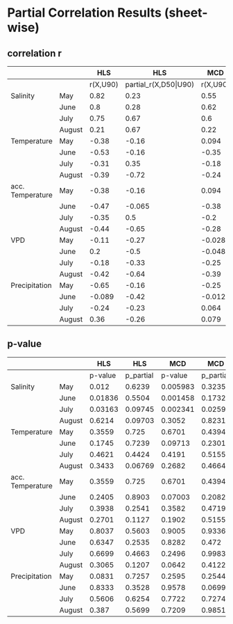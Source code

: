 # Partial Correlation Results (sheet-wise)

## correlation r

|                  |        | HLS      | HLS                   | MCD      | MCD                   |     |     |
| ---------------- | ------ | -------- | --------------------- | -------- | --------------------- | --- | --- |
|                  |        | r(X,U90) | partial_r(X,D50\|U90) | r(X,U90) | partial_r(X,D50\|U90) |     |     |
| Salinity         | May    | 0.82     | 0.23                  | 0.55     | -0.22                 |     |     |
|                  | June   | 0.8      | 0.28                  | 0.62     | -0.3                  |     |     |
|                  | July   | 0.75     | 0.67                  | 0.6      | -0.47                 |     |     |
|                  | August | 0.21     | 0.67                  | 0.22     | -0.051                |     |     |
| Temperature      | May    | -0.38    | -0.16                 | 0.094    | 0.17                  |     |     |
|                  | June   | -0.53    | -0.16                 | -0.35    | 0.27                  |     |     |
|                  | July   | -0.31    | 0.35                  | -0.18    | 0.15                  |     |     |
|                  | August | -0.39    | -0.72                 | -0.24    | -0.16                 |     |     |
| acc. Temperature | May    | -0.38    | -0.16                 | 0.094    | 0.17                  |     |     |
|                  | June   | -0.47    | -0.065                | -0.38    | 0.28                  |     |     |
|                  | July   | -0.35    | 0.5                   | -0.2     | 0.16                  |     |     |
|                  | August | -0.44    | -0.65                 | -0.28    | -0.15                 |     |     |
| VPD              | May    | -0.11    | -0.27                 | -0.028   | -0.019                |     |     |
|                  | June   | 0.2      | -0.5                  | -0.048   | -0.16                 |     |     |
|                  | July   | -0.18    | -0.33                 | -0.25    | 0.00048               |     |     |
|                  | August | -0.42    | -0.64                 | -0.39    | -0.18                 |     |     |
| Precipitation    | May    | -0.65    | -0.16                 | -0.25    | -0.25                 |     |     |
|                  | June   | -0.089   | -0.42                 | -0.012   | 0.39                  |     |     |
|                  | July   | -0.24    | -0.23                 | 0.064    | -0.079                |     |     |
|                  | August | 0.36     | -0.26                 | 0.079    | -0.0042               |     |     |

## p-value

|                  |        | HLS     | HLS       | MCD      | MCD       |
| ---------------- | ------ | ------- | --------- | -------- | --------- |
|                  |        | p-value | p_partial | p-value  | p_partial |
| Salinity         | May    | 0.012   | 0.6239    | 0.005983 | 0.3235    |
|                  | June   | 0.01836 | 0.5504    | 0.001458 | 0.1732    |
|                  | July   | 0.03163 | 0.09745   | 0.002341 | 0.02592   |
|                  | August | 0.6214  | 0.09703   | 0.3052   | 0.8231    |
| Temperature      | May    | 0.3559  | 0.725     | 0.6701   | 0.4394    |
|                  | June   | 0.1745  | 0.7239    | 0.09713  | 0.2301    |
|                  | July   | 0.4621  | 0.4424    | 0.4191   | 0.5155    |
|                  | August | 0.3433  | 0.06769   | 0.2682   | 0.4664    |
| acc. Temperature | May    | 0.3559  | 0.725     | 0.6701   | 0.4394    |
|                  | June   | 0.2405  | 0.8903    | 0.07003  | 0.2082    |
|                  | July   | 0.3938  | 0.2541    | 0.3582   | 0.4719    |
|                  | August | 0.2701  | 0.1127    | 0.1902   | 0.5155    |
| VPD              | May    | 0.8037  | 0.5603    | 0.9005   | 0.9336    |
|                  | June   | 0.6347  | 0.2535    | 0.8282   | 0.472     |
|                  | July   | 0.6699  | 0.4663    | 0.2496   | 0.9983    |
|                  | August | 0.3065  | 0.1207    | 0.0642   | 0.4122    |
| Precipitation    | May    | 0.0831  | 0.7257    | 0.2595   | 0.2544    |
|                  | June   | 0.8333  | 0.3528    | 0.9578   | 0.06997   |
|                  | July   | 0.5606  | 0.6254    | 0.7722   | 0.7274    |
|                  | August | 0.387   | 0.5699    | 0.7209   | 0.9851    |
